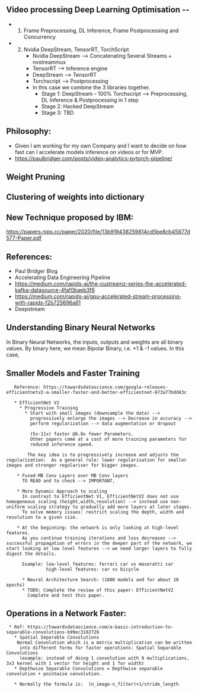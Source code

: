 ## Video processing Deep Learning Optimisation --
   * 1) Frame Preprocessing, DL Inference, Frame Postprocessing and Concurrency
   * 2) Nvidia DeepStream, TensorRT, TorchScript
        * Nvidia DeepStream -->  Concatenating Several Streams + nvstreammux
        * TensorRT --> Inference engine
        * DeepStream -->  TensorRT
        * Torchscript --> Postprocessing    
        * In this case we combine the 3 libraries together. 
          *  Stage 1: DeepStream - 100% Torchscript --> Preprocessing, DL Inference & Postprocessing in 1 step
          *  Stage 2: Hacked DeepStream 
          *  Stage 3: TBD

## Philosophy:
   * Given I am working for my own Company and I want to decide on how fast can I accelerate models inference on videos or for    MVP.
   * https://paulbridger.com/posts/video-analytics-pytorch-pipeline/


## Weight Pruning
## Clustering of weights into dictionary

## New Technique proposed by IBM:
https://papers.nips.cc/paper/2020/file/13b919438259814cd5be8cb45877d577-Paper.pdf

## References: 
   * Paul Bridger Blog
   * Accelerating Data Engineering Pipeline
   * https://medium.com/rapids-ai/the-custreamz-series-the-accelerated-kafka-datasource-4faf0baeb3f6
   * https://medium.com/rapids-ai/gpu-accelerated-stream-processing-with-rapids-f2b725696a61
   * Deepstream

## Understanding Binary Neural Networks
  In Binary Neural Networks, the inputs, outputs and weights are all binary values.
  By binary here, we mean Bipolar Binary, i.e. +1 & -1 values. In this case,

## Smaller Models and Faster Training
       Reference: https://towardsdatascience.com/google-releases-efficientnetv2-a-smaller-faster-and-better-efficientnet-673a77bdd43c
       
       * EfficientNet V2
         * Progressive Training
           * Start with small images (downsample the data) -->
             progressively enlarge the images --> Decrease in accuracy -->
             perform regularization --> data augmentation or dropout

             (5x-11x) faster @6.8x fewer Parameters.
             Other papers come at a cost of more training parameters for
             reduced inference speed.

            The key idea is to progressively increase and adjusts the regularization:  As a general rule: lower regularisation for smaller images and stronger regulariser for bigger images.

        * Fused-MB Conv Layers over MB Conv layers
          TO READ and to check --> IMPORTANT,

        * More Dynamic Approach to scaling
          In contrast to EfficientNet V1, EfficientNetV2 does not use homogeneous scaling (height,width,resolution) --> instead use non-uniform scaling strategy to gradually add more layers at later stages.
          To solve memory issues: restrict scaling the depth, width and resolution to a given size.

        * At the beginning: the network is only looking at high-level features.
          As you continue training iterations and loss decreases --> successful propagation of errors in the deeper part of the network, we start looking at low level features --> we need larger layers to fully digest the details.

          Example: low-level features: ferrari car vs maseratti car
                   high-level features: car vs bicycle

          * Neural Architecture Search: (1000 models and for about 10 epochs)
          * TODO: Complete the review of this paper: EfficientNetV2
            Complete and test this paper.
## Operations in a Network Faster:
     * Ref: https://towardsdatascience.com/a-basic-introduction-to-separable-convolutions-b99ec3102728
       * Spatial Separable Convolutions
        Normal Convolution which is a matrix multiplication can be written
         into different forms for faster operations: Spatial Separable Convolutions
         (example: instead of doing 1 convolution with 9 multiplications, 3x3 kernel with 1 vector for height and 1 for width)
       * Depthwise Separable Convolutions = Depthwise separable convolution + pointwise convolution.

       * Normally the formula is:  (n_image-n_filter)+1/stride_length
